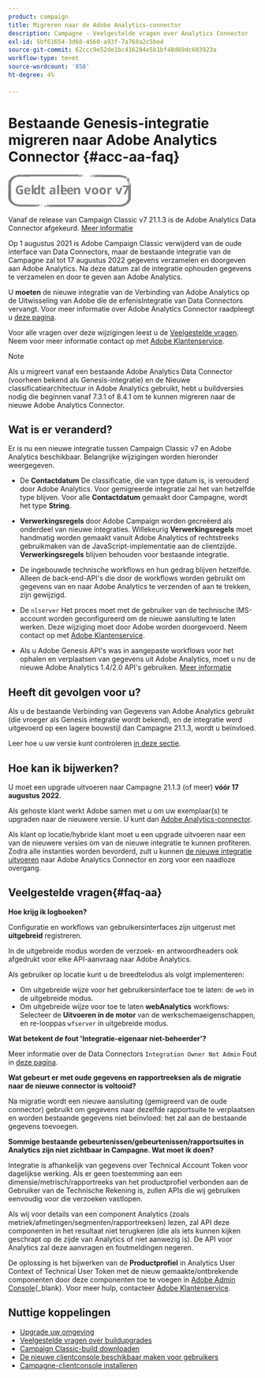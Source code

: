 ```yaml
---
product: campaign
title: Migreren naar de Adobe Analytics-connector
description: Campagne - Veelgestelde vragen over Analytics Connector
exl-id: 5bf61654-3d68-4560-a93f-7a768a2c5be4
source-git-commit: 62ccc9e52de1bc416284e5b1bf48d69dc603923a
workflow-type: tm+mt
source-wordcount: '858'
ht-degree: 4%

---
```


# Bestaande Genesis-integratie migreren naar Adobe Analytics Connector {#acc-aa-faq}

![](../../assets/v7-only.svg)

Vanaf de release van Campaign Classic v7 21.1.3 is de Adobe Analytics Data Connector afgekeurd. [Meer informatie](https://experienceleague.adobe.com/docs/analytics/import/dataconnectors/data-connectors-eol.html)

Op 1 augustus 2021 is Adobe Campaign Classic verwijderd van de oude interface van Data Connectors, maar de bestaande integratie van de Campagne zal tot 17 augustus 2022 gegevens verzamelen en doorgeven aan Adobe Analytics. Na deze datum zal de integratie ophouden gegevens te verzamelen en door te geven aan Adobe Analytics.

U **moeten** de nieuwe integratie van de Verbinding van Adobe Analytics op de Uitwisseling van Adobe die de erfenisIntegratie van Data Connectors vervangt. Voor meer informatie over Adobe Analytics Connector raadpleegt u [deze pagina](../../platform/using/adobe-analytics-connector.md).

Voor alle vragen over deze wijzigingen leest u de [Veelgestelde vragen](#faq-aa). Neem voor meer informatie contact op met [Adobe Klantenservice](https://helpx.adobe.com/nl/enterprise/admin-guide.html/enterprise/using/support-for-experience-cloud.ug.html).

>[!NOTE]
>
>Als u migreert vanaf een bestaande Adobe Analytics Data Connector (voorheen bekend als Genesis-integratie) en de Nieuwe classificatiearchitectuur in Adobe Analytics gebruikt, hebt u buildversies nodig die beginnen vanaf 7.3.1 of 8.4.1 om te kunnen migreren naar de nieuwe Adobe Analytics Connector.

## Wat is er veranderd?

Er is nu een nieuwe integratie tussen Campaign Classic v7 en Adobe Analytics beschikbaar. Belangrijke wijzigingen worden hieronder weergegeven.

* De **Contactdatum** De classificatie, die van type datum is, is verouderd door Adobe Analytics. Voor gemigreerde integratie zal het van hetzelfde type blijven. Voor alle **Contactdatum** gemaakt door Campagne, wordt het type **String**.

* **Verwerkingsregels** door Adobe Campaign worden gecreëerd als onderdeel van nieuwe integraties. Willekeurig **Verwerkingsregels** moet handmatig worden gemaakt vanuit Adobe Analytics of rechtstreeks gebruikmaken van de JavaScript-implementatie aan de clientzijde. **Verwerkingsregels** blijven behouden voor bestaande integratie.

* De ingebouwde technische workflows en hun gedrag blijven hetzelfde. Alleen de back-end-API&#39;s die door de workflows worden gebruikt om gegevens van en naar Adobe Analytics te verzenden of aan te trekken, zijn gewijzigd.

* De `nlserver` Het proces moet met de gebruiker van de technische IMS-account worden geconfigureerd om de nieuwe aansluiting te laten werken. Deze wijziging moet door Adobe worden doorgevoerd. Neem contact op met [Adobe Klantenservice](https://helpx.adobe.com/nl/enterprise/admin-guide.html/enterprise/using/support-for-experience-cloud.ug.html).

* Als u Adobe Genesis API&#39;s was in aangepaste workflows voor het ophalen en verplaatsen van gegevens uit Adobe Analytics, moet u nu de nieuwe Adobe Analytics 1.4/2.0 API&#39;s gebruiken. [Meer informatie](https://adobeexchangeec.zendesk.com/hc/en-us/articles/360047148832-Replacements-for-Data-Connector-API-calls)

## Heeft dit gevolgen voor u?

Als u de bestaande Verbinding van Gegevens van Adobe Analytics gebruikt (die vroeger als Genesis integratie wordt bekend), en de integratie werd uitgevoerd op een lagere bouwstijl dan Campagne 21.1.3, wordt u beïnvloed.

Leer hoe u uw versie kunt controleren [in deze sectie](../../platform/using/launching-adobe-campaign.md#getting-your-campaign-version).

## Hoe kan ik bijwerken?

U moet een upgrade uitvoeren naar Campagne 21.1.3 (of meer) **vóór 17 augustus 2022**.

Als gehoste klant werkt Adobe samen met u om uw exemplaar(s) te upgraden naar de nieuwere versie. U kunt dan [Adobe Analytics-connector](../../platform/using/adobe-analytics-connector.md).

Als klant op locatie/hybride klant moet u een upgrade uitvoeren naar een van de nieuwere versies om van de nieuwe integratie te kunnen profiteren.
Zodra alle instanties worden bevorderd, zult u kunnen [de nieuwe integratie uitvoeren](../../platform/using/adobe-analytics-provisioning.md) naar Adobe Analytics Connector en zorg voor een naadloze overgang.

## Veelgestelde vragen{#faq-aa}

**Hoe krijg ik logboeken?**

Configuratie en workflows van gebruikersinterfaces zijn uitgerust met **uitgebreid** registreren.

In de uitgebreide modus worden de verzoek- en antwoordheaders ook afgedrukt voor elke API-aanvraag naar Adobe Analytics.

Als gebruiker op locatie kunt u de breedtelodus als volgt implementeren:

* Om uitgebreide wijze voor het gebruikersinterface toe te laten: de `web` in de uitgebreide modus.
* Om uitgebreide wijze voor toe te laten **webAnalytics** workflows: Selecteer de **Uitvoeren in de motor** van de werkschemaeigenschappen, en re-looppas `wfserver` in uitgebreide modus.

**Wat betekent de fout &#39;Integratie-eigenaar niet-beheerder&#39;?**

Meer informatie over de Data Connectors `Integration Owner Not Admin` Fout in [deze pagina](https://adobeexchangeec.zendesk.com/hc/en-us/articles/360035167932-Adobe-Analytics-Data-Connectors-Integration-Owner-Not-Admin-Error).

**Wat gebeurt er met oude gegevens en rapportreeksen als de migratie naar de nieuwe connector is voltooid?**

Na migratie wordt een nieuwe aansluiting (gemigreerd van de oude connector) gebruikt om gegevens naar dezelfde rapportsuite te verplaatsen en worden bestaande gegevens niet beïnvloed: het zal aan de bestaande gegevens toevoegen.

**Sommige bestaande gebeurtenissen/gebeurtenissen/rapportsuites in Analytics zijn niet zichtbaar in Campagne. Wat moet ik doen?**

Integratie is afhankelijk van gegevens over Technical Account Token voor dagelijkse werking. Als er geen toestemming aan een dimensie/metrisch/rapportreeks van het productprofiel verbonden aan de Gebruiker van de Technische Rekening is, zullen APIs die wij gebruiken eenvoudig voor die verzoeken vastlopen.

Als wij voor details van een component Analytics (zoals metriek/afmetingen/segmenten/rapportreeksen) lezen, zal API deze componenten in het resultaat niet terugkeren (die als iets kunnen kijken geschrapt op de zijde van Analytics of niet aanwezig is). De API voor Analytics zal deze aanvragen en foutmeldingen negeren.

De oplossing is het bijwerken van de **Productprofiel** in Analytics User Context of Technical User Token met de nieuw gemaakte/ontbrekende componenten door deze componenten toe te voegen in [Adobe Admin Console](https://adminconsole.adobe.com/){_blank}. Voor meer hulp, contacteer [Adobe Klantenservice](https://helpx.adobe.com/nl/enterprise/admin-guide.html/enterprise/using/support-for-experience-cloud.ug.html).

## Nuttige koppelingen

* [Upgrade uw omgeving](../../production/using/build-upgrade.md)
* [Veelgestelde vragen over buildupgrades](../../platform/using/faq-build-upgrade.md)
* [Campaign Classic-build downloaden](https://experience.adobe.com/#/downloads/content/software-distribution/en/campaign.html)
* [De nieuwe clientconsole beschikbaar maken voor gebruikers](../../installation/using/client-console-availability-for-windows.md)
* [Campagne-clientconsole installeren](../../installation/using/installing-the-client-console.md)
